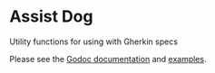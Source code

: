 # Assist Dog
Utility functions for using with Gherkin specs

Please see the [Godoc documentation](https://godoc.org/github.com/rdumont/assistdog) and [examples](https://godoc.org/github.com/rdumont/assistdog#pkg-examples).
